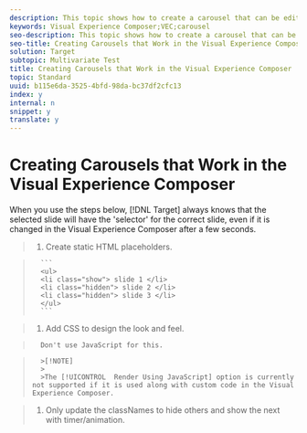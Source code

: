```yaml
---
description: This topic shows how to create a carousel that can be edited in the Visual Experience Composer (VEC).
keywords: Visual Experience Composer;VEC;carousel
seo-description: This topic shows how to create a carousel that can be edited in the Visual Experience Composer (VEC).
seo-title: Creating Carousels that Work in the Visual Experience Composer
solution: Target
subtopic: Multivariate Test
title: Creating Carousels that Work in the Visual Experience Composer
topic: Standard
uuid: b115e6da-3525-4bfd-98da-bc37df2cfc13
index: y
internal: n
snippet: y
translate: y
---
```


# Creating Carousels that Work in the Visual Experience Composer

When you use the steps below, [!DNL  Target] always knows that the selected slide will have the 'selector' for the correct slide, even if it is changed in the Visual Experience Composer after a few seconds. 

>1. Create static HTML placeholders.

>    
>       ```
>       <ul>
>       <li class="show"> slide 1 </li>
>       <li class="hidden"> slide 2 </li>
>       <li class="hidden"> slide 3 </li>
>       </ul>
>       ```

>1. Add CSS to design the look and feel.

>       Don't use JavaScript for this. 


>       >[!NOTE]
>       >
>       >The [!UICONTROL  Render Using JavaScript] option is currently not supported if it is used along with custom code in the Visual Experience Composer. 

>1. Only update the classNames to hide others and show the next with timer/animation.

